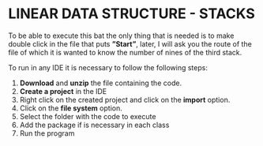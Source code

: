 # LINEAR DATA STRUCTURE - STACKS

To be able to execute this bat the only thing that is needed is to make double click in the file that puts **”Start”**, later, I will ask you the route of the file of which it is wanted to know the number of nines of the third stack.

To run in any IDE it is necessary to follow the following steps:

1.  **Download** and **unzip** the file containing the code.
2.  **Create a project** in the IDE 
3.  Right click on the created project and click on the **import** option.
4.  Click on the **file system** option.  
5.  Select the folder with the code to execute
6.  Add the package if is necessary in each class
7.  Run the program

